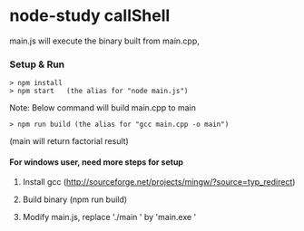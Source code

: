 # node-study callShell

main.js will execute the binary built from main.cpp,


### Setup & Run
```
> npm install
> npm start   (the alias for "node main.js")
```


Note: Below command will build main.cpp to main
```
> npm run build (the alias for "gcc main.cpp -o main")
```

(main will return factorial result)


#### For windows user, need more steps for setup

1. Install gcc  (http://sourceforge.net/projects/mingw/?source=typ_redirect)

2. Build binary (npm run build)

3. Modify main.js, replace './main ' by 'main.exe '
